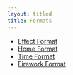 ```yaml
---
layout: titled
title: Formats
---
```


* [Effect Format](/formats/effect-format)
* [Home Format](/formats/home-format)
* [Time Format](/formats/time-format)
* [Firework Format](/formats/firework-format)
